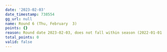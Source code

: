 ```yaml
---
date: '2023-02-03'
date_timestamp: 738554
gg_url: null
name: Round 6 (Thu, February  3)
points: {}
reason: Round date 2023-02-03, does not fall within season (2022-01-01 to 2022-12-30)
total_points: 0
valid: false
---
```

